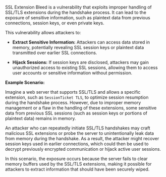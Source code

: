 SSL Extension Bleed is a vulnerability that exploits improper handling of SSL/TLS extensions during the handshake process. It can lead to the exposure of sensitive information, such as plaintext data from previous connections, session keys, or even private keys.

This vulnerability allows attackers to:

- **Extract Sensitive Information:** Attackers can access data stored in memory, potentially revealing SSL session keys or plaintext data transmitted over earlier SSL connections.

- **Hijack Sessions:** If session keys are disclosed, attackers may gain unauthorized access to existing SSL sessions, allowing them to access user accounts or sensitive information without permission.

**Example Scenario:**

Imagine a web server that supports SSL/TLS and allows a specific extension, such as `SessionTicket TLS`, to optimize session resumption during the handshake process. However, due to improper memory management or a flaw in the handling of these extensions, some sensitive data from previous SSL sessions (such as session keys or portions of plaintext data) remains in memory.

An attacker who can repeatedly initiate SSL/TLS handshakes may craft malicious SSL extensions or probe the server to unintentionally leak data from memory during the handshake. As a result, the attacker might recover session keys used in earlier connections, which could then be used to decrypt previously encrypted communication or hijack active user sessions.

In this scenario, the exposure occurs because the server fails to clear memory buffers used by the SSL/TLS extensions, making it possible for attackers to extract information that should have been securely wiped.